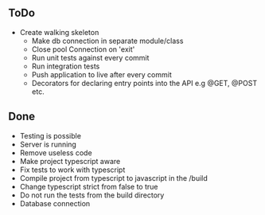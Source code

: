 ToDo
-
- Create walking skeleton
  - Make db connection in separate module/class
  - Close pool Connection on 'exit' 
  - Run unit tests against every commit
  - Run integration tests
  - Push application to live after every commit
  - Decorators for declaring entry points into the API e.g @GET, @POST etc.
  
Done
- 
- Testing is possible
- Server is running
- Remove useless code 
- Make project typescript aware
- Fix tests to work with typescript
- Compile project from typescript to javascript in the /build
- Change typescript strict from false to true
- Do not run the tests from the build directory 
- Database connection